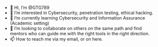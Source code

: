 - 👋 Hi, I’m @GTG789
- 👀 I’m interested in Cybersecurity, penetration testing, ethical hacking. 
- 🌱 I’m currently learning Cybersecurity and Information Assurance (Academic setting)
- 💞️ I’m looking to collaborate on others on the same path and find mentors who can guide me with the right tools in the right direction.
- 📫 How to reach me via my email, or on here. 

<!---
GTG789/GTG789 is a ✨ special ✨ repository because its `README.md` (this file) appears on your GitHub profile.
You can click the Preview link to take a look at your changes.
--->
